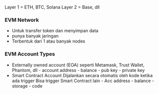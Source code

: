 Layer 1 = ETH, BTC, Solana
Layer 2 = Base, dll

### EVM Network
- Untuk transfer token dan menyimpan data
- punya banyak jaringan
- Terbentuk dari 1 atau banyak nodes

### EVM Account Types
- Externally owned account (EOA)
		seperti Metamask, Trust Wallet, Phantom, dll
		- account address
		- balance
		- pub key
		- private key
- Smart Contract Account 
		Dijalankan secara otomatis oleh kode ketika ada trigger
		Bisa trigger Smart Contract lain
		- Acc address
		- balance
		- storage
		- code






